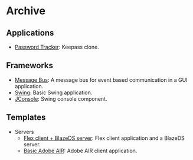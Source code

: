 # Archive
## Applications

   * [Password Tracker](https://github.com/branscha/app-patra): Keepass clone.

## Frameworks

   * [Message Bus](https://github.com/branscha/lib-messagebus): A message bus for event based communication in a GUI application.
   * [Swing](https://github.com/branscha/tmplt-swingbasic): Basic Swing application.
   * [JConsole](https://github.com/branscha/lib-jconsole): Swing console component.

## Templates

   * Servers
      * [Flex client + BlazeDS server](https://github.com/branscha/tmplt-flexapp): Flex client application and a BlazeDS server.
      * [Basic Adobe AIR](https://github.com/branscha/tmplt-airapp): Adobe AIR client application.
